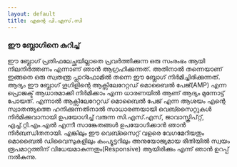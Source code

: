 ```yaml
---
layout: default
title: എന്റെ പി.എസ്.സി
---
```


### ഈ ബ്ലോഗിനെ കുറിച്ച്

ഈ ബ്ലോഗ് പ്രതിഫലേച്ഛയില്ലാതെ പ്രവർത്തിക്കുന്ന ഒരു സംരംഭം ആയി നിലനിർത്തണം എന്നാണ് ഞാൻ ആഗ്രഹിക്കുന്നത്. അതിനാൽ തന്നെയാണ് ഇങ്ങനെ ഒരു സ്വതന്ത്ര പ്ലാറ്ഫോമിൽ തന്നെ ഈ ബ്ലോഗ് നിർമിച്ചിരിക്കുന്നത്. ആദ്യം ഈ ബ്ലോഗ് ഗൂഗിളിന്റെ ആക്സിലേറേറ്റഡ് മൊബൈൽ പേജ്(AMP) എന്ന പ്രൊജക്ട് ആധാരമാക്കി നിർമിക്കാം എന്ന ധാരണയിൽ ആണ് ആദ്യം മുന്നോട്ട് പോയത്. എന്നാൽ ആക്സിലേറേറ്റഡ് മൊബൈൽ പേജ് എന്ന ആശയം എന്റെ സ്വാതന്ത്യത്തെ ഹനിക്കുന്നതിനാൽ സാധാരണയായി വെബ്സൈറ്റുകൾ നിർമിക്കുവാനായി ഉപയോഗിച്ച് വരുന്ന സി.എസ്.എസ്, ജാവാസ്ക്രിപ്റ്റ്, എച്ച്.റ്റി.എം.എൽ എന്നീ സാങ്കേതങ്ങൾ ഉപയോഗിക്കാൻ ഞാൻ നിർബന്ധിതനായി. എങ്കിലും ഈ വെബ്സൈറ്റ് വളരെ വേഗമേറിയതും മൊബൈൽ ഡിവൈസുകളിലും കംപ്യൂട്ടറിലും അനുയോജ്യമായ രീതിയിൽ സ്വയം രൂപമാറ്റത്തിന് വിധേയമാകുന്നതും(Responsive) ആയിരിക്കും എന്ന് ഞാൻ ഉറപ്പ് നൽകുന്നു.

